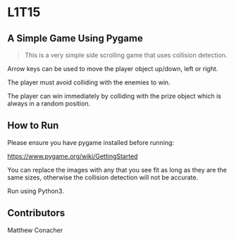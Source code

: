 # L1T15
## A Simple Game Using Pygame

>This is a very simple side scrolling game that uses collision detection. 

Arrow keys can be used to move the player object up/down, left or right.

The player must avoid colliding with the enemies to win.

The player can win immediately by colliding with the prize object which is always in a random position.

## How to Run

Please ensure you have pygame installed before running:

https://www.pygame.org/wiki/GettingStarted

You can replace the images with any that you see fit as long as they are the same sizes, otherwise the collision detection will not be accurate.

Run using Python3.

## Contributors
Matthew Conacher

